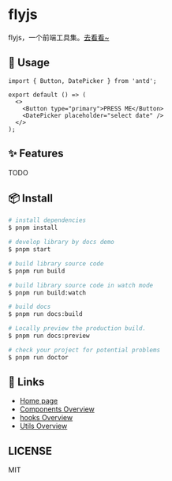 # flyjs

flyjs，一个前端工具集。[去看看~](https://qtfying.github.io/flyjs)

## 🔨 Usage

```tsx
import { Button, DatePicker } from 'antd';

export default () => (
  <>
    <Button type="primary">PRESS ME</Button>
    <DatePicker placeholder="select date" />
  </>
);
```

## ✨ Features

TODO

## 📦 Install

```bash
# install dependencies
$ pnpm install

# develop library by docs demo
$ pnpm start

# build library source code
$ pnpm run build

# build library source code in watch mode
$ pnpm run build:watch

# build docs
$ pnpm run docs:build

# Locally preview the production build.
$ pnpm run docs:preview

# check your project for potential problems
$ pnpm run doctor
```

## 🔗 Links

- [Home page](https://qtfying.github.io/flyjs)
- [Components Overview](https://qtfying.github.io/flyjs/components/overview)
- [hooks Overview](https://qtfying.github.io/flyjs/hooks/overview)
- [Utils Overview](https://qtfying.github.io/flyjs/utils/overview)

## LICENSE

MIT
